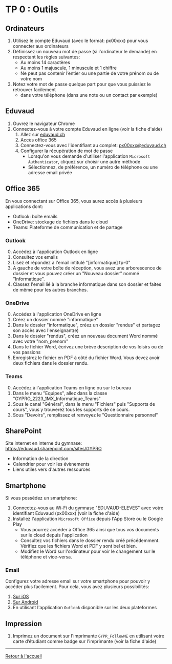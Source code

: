 # TP 0 : Outils

## Ordinateurs

1. Utilisez le compte Eduvaud (avec le format: px00xxx) pour vous connecter aux ordinateurs
2. Définissez un nouveau mot de passe (si l'ordinateur le demande) en respectant les règles suivantes:
   - Au moins 14 caractères
   - Au moins 1 majuscule, 1 minuscule et 1 chiffre
   - Ne peut pas contenir l’entier ou une partie de votre prénom ou de votre nom
3. Notez votre mot de passe quelque part pour que vous puissiez le retrouver facilement
   - dans votre téléphone (dans une note ou un contact par exemple)

## Eduvaud

1. Ouvrez le navigateur Chrome
2. Connectez-vous à votre compte Eduvaud en ligne (voir la fiche d'aide)
   1. Allez sur <a href="https://www.eduvaud.ch/" target="_blank">eduvaud.ch</a>
   2. Accès office 365
   3. Connectez-vous avec l'identifiant au complet: px00xxx@eduvaud.ch
   4. Configurer la récupération de mot de passe
      - Lorsqu'on vous demande d'utiliser l'application `Microsoft Authenticator`, cliquez sur choisir une autre méthode
      - Sélectionnez, de préférence, un numéro de téléphone ou une adresse email privée

## Office 365

En vous connectant sur Office 365, vous aurez accès à plusieurs applications dont:

- Outlook: boîte emails
- OneDrive: stockage de fichiers dans le cloud
- Teams: Plateforme de communication et de partage

### Outlook

0. Accédez à l'application Outlook en ligne
1. Consultez vos emails
2. Lisez et répondez à l'email intitulé "[informatique] tp-0"
3. A gauche de votre boîte de réception, vous avez une arborescence de dossier et vous pouvez créer un "Nouveau dossier" nommé "Informatique".
4. Classez l'email lié à la branche informatique dans son dossier et faites de même pour les autres branches.

### OneDrive

0. Accédez à l'application OneDrive en ligne
1. Créez un dossier nommé "informatique"
2. Dans le dossier "informatique", créez un dossier "rendus" et partagez son accès avec l'enseignant(e)
3. Dans le dossier "rendus", créez un nouveau document Word nommé avec votre "nom_prenom"
4. Dans le fichier Word, écrivez une brève description de vos loisirs ou de vos passions
5. Enregistrez le fichier en PDF à côté du fichier Word. Vous devez avoir deux fichiers dans le dossier rendu.

### Teams

0. Accédez à l'application Teams en ligne ou sur le bureau
1. Dans le menu "Equipes", allez dans la classe "GYPRO_2223_1MX_Informatique_Teams"
2. Sous le canal "Général", dans le menu "Fichiers" puis "Supports de cours", vous y trouverez tous les supports de ce cours.
3. Sous "Devoirs", remplissez et renvoyez le "Questionnaire personnel"

## SharePoint

Site internet en interne du gymnase: <a href="https://eduvaud.sharepoint.com/sites/GYPRO" target="_blank">https://eduvaud.sharepoint.com/sites/GYPRO</a>

- Information de la direction
- Calendrier pour voir les évènements
- Liens utiles vers d'autres ressources

## Smartphone

Si vous possédez un smartphone:

1. Connectez-vous au Wi-Fi du gymnase "EDUVAUD-ELEVES" avec votre identifiant Eduvaud (px00xxx) (voir la fiche d'aide)
2. Installez l'application `Microsoft Office` depuis l'App Store ou le Google Play
   - Vous pourrez accéder à Office 365 ainsi que tous vos documents sur le cloud depuis l'application
   - Consultez vos fichiers dans le dossier rendu créé précédemment. Vérifiez que les fichiers Word et PDF y sont bel et bien.
   - Modifiez le Word sur l'ordinateur pour voir le changement sur le téléphone et vice-versa.

### Email

Configurez votre adresse email sur votre smartphone pour pouvoir y accéder plus facilement. Pour cela, vous avez plusieurs possibilités:

1. <a href="https://support.microsoft.com/fr-fr/office/configurer-un-compte-outlook-sur-l-application-de-messagerie-d-ios-7e5b180f-bc8f-45cc-8da1-5cefc1e633d1" target="_blank">Sur iOS</a>
2. <a href="https://support.microsoft.com/fr-fr/office/configurer-le-courrier-%C3%A9lectronique-dans-l-application-de-courrier-android-71147974-7aca-491b-978a-ab15e360434c" target="_blank">Sur Android</a>
3. En utilisant l'application `Outlook` disponible sur les deux plateformes

## Impression

1. Imprimez un document sur l'imprimante `GYPR_FollowME` en utilisant votre carte d’étudiant comme badge sur l'imprimante (voir la fiche d'aide)

---

[Retour à l'accueil](../README.md)
